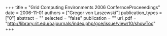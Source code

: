 +++
title = "Grid Computing Environments 2006 ConfernceProceeedings"
date = 2006-11-01
authors = ["Gregor von Laszewski"]
publication_types = ["0"]
abstract = ""
selected = "false"
publication = ""
url_pdf = "http://library.rit.edu/oajournals/index.php/gce/issue/view/10/showToc"
+++

